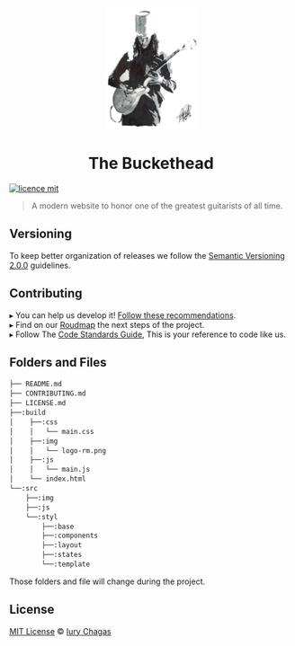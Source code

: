 <p align="center"><img src="src/img/logo-rm.png" alt="Buckethead poster: Author Greg Sellars"></p>

<h1 align="center">The Buckethead</h1>

[![licence mit](https://img.shields.io/badge/licence-MIT-blue.svg)](https://github.com/IuryChagas/buckethead/blob/master/LICENSE.md)

> A modern website to honor one of the greatest guitarists of all time.

## Versioning

To keep better organization of releases we follow the [Semantic Versioning 2.0.0](http://semver.org/) guidelines.

## Contributing

▸ You can help us develop it! [Follow these recommendations](https://github.com/IuryChagas/buckethead/blob/master/CONTRIBUTING.md).<br>
▸ Find on our [Roudmap](https://github.com/IuryChagas/buckethead/issues/) the next steps of the project.<br>
▸ Follow The [Code Standards Guide](https://github.com/IuryChagas/style-guide-compilation#directory-structure "Guia Basico de Estilo HTML e CSS"), This is your reference to code like us.

## Folders and Files

```sh
├── README.md
├── CONTRIBUTING.md
├── LICENSE.md
├──:build
│    ├──:css
│    │   └── main.css
│    ├──:img
│    │   └── logo-rm.png
│    ├──:js
│    │   └── main.js
│    └── index.html
└──:src
    ├──:img
    ├──:js
    └──:styl
    	├──:base
    	├──:components
    	├──:layout
    	├──:states
        └──:template
```
Those folders and file will change during the project.

## License

[MIT License](https://github.com/iurychagas/buckethead/blob/master/LICENSE.md) © [Iury Chagas](https://github.com/IuryChagas "GitHub Profile")
